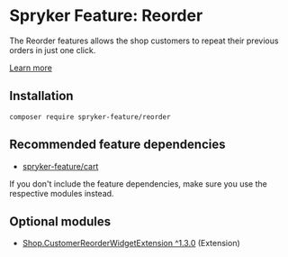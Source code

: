 # Spryker Feature: Reorder

The Reorder features allows the shop customers to repeat their previous orders in just one click.

[Learn more](https://docs.spryker.com/docs/pbc/all/customer-relationship-management/202307.0/reorder-feature-overview.html)

## Installation

```
composer require spryker-feature/reorder
```

## Recommended feature dependencies
- [spryker-feature/cart](https://github.com/spryker-feature/cart)

If you don't include the feature dependencies, make sure you use the respective modules instead.

## Optional modules
- [Shop.CustomerReorderWidgetExtension ^1.3.0](https://github.com/spryker-shop/customer-reorder-widget-extension) (Extension)
